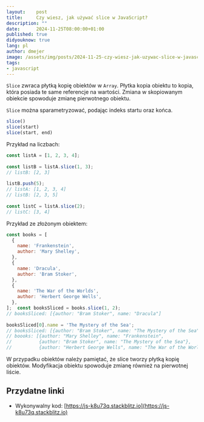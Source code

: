 ```yaml
---
layout:    post
title:     Czy wiesz, jak używać slice w JavaScript?
description: ""
date:      2024-11-25T08:00:00+01:00
published: true
didyouknow: true
lang: pl
author: dmejer
image: /assets/img/posts/2024-11-25-czy-wiesz-jak-uzywac-slice-w-javascript/thumbnail.webp
tags:
- javascript
---
```

`Slice` zwraca płytką kopię obiektów w `Array`. Płytka kopia obiektu to kopia, która posiada te same referencje na wartości. Zmiana w skopiowanym obiekcie spowoduje zmianę pierwotnego obiektu.

`Slice` można sparametryzować, podając indeks startu oraz końca.
```javascript
slice()
slice(start)
slice(start, end)
```

Przykład na liczbach:
```javascript
const listA = [1, 2, 3, 4];
 
const listB = listA.slice(1, 3);
// listB: [2, 3]
 
listB.push(5);
// listA: [1, 2, 3, 4]
// listB: [2, 3, 5]
 
const listC = listA.slice(2);
// listC: [3, 4]
```

Przykład ze złożonym obiektem:
```javascript
const books = [
  {
    name: 'Frankenstein',
    author: 'Mary Shelley',
  },
  {
    name: 'Dracula',
    author: 'Bram Stoker',
  },
  {
    name: 'The War of the Worlds',
    author: 'Herbert George Wells',
  },
];  const booksSliced = books.slice(1, 2);
// booksSliced: [{author: "Bram Stoker", name: "Dracula"]
 
booksSliced[0].name = 'The Mystery of the Sea';
// booksSliced: [{author: "Bram Stoker", name: "The Mystery of the Sea"]
// boooks: [{author: "Mary Shelley", name: "Frankenstein",
//          {author: "Bram Stoker", name: "The Mystery of the Sea"},
//          {author: "Herbert George Wells", name: "The War of the Worlds"}]
```

W przypadku obiektów należy pamiętać, że slice tworzy płytką kopię obiektów. Modyfikacja obiektu spowoduje zmianę również na pierwotnej liście.

## Przydatne linki
- Wykonywalny kod: [https://js-k8u73q.stackblitz.io](https://js-k8u73q.stackblitz.io)